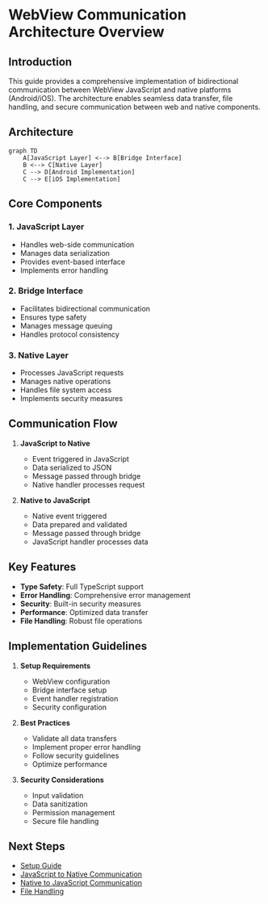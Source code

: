 # WebView Communication Architecture Overview

## Introduction

This guide provides a comprehensive implementation of bidirectional communication between WebView JavaScript and native platforms (Android/iOS). The architecture enables seamless data transfer, file handling, and secure communication between web and native components.

## Architecture

```mermaid
graph TD
    A[JavaScript Layer] <--> B[Bridge Interface]
    B <--> C[Native Layer]
    C --> D[Android Implementation]
    C --> E[iOS Implementation]
```

## Core Components

### 1. JavaScript Layer
- Handles web-side communication
- Manages data serialization
- Provides event-based interface
- Implements error handling

### 2. Bridge Interface
- Facilitates bidirectional communication
- Ensures type safety
- Manages message queuing
- Handles protocol consistency

### 3. Native Layer
- Processes JavaScript requests
- Manages native operations
- Handles file system access
- Implements security measures

## Communication Flow

1. **JavaScript to Native**
   - Event triggered in JavaScript
   - Data serialized to JSON
   - Message passed through bridge
   - Native handler processes request

2. **Native to JavaScript**
   - Native event triggered
   - Data prepared and validated
   - Message passed through bridge
   - JavaScript handler processes data

## Key Features

- **Type Safety**: Full TypeScript support
- **Error Handling**: Comprehensive error management
- **Security**: Built-in security measures
- **Performance**: Optimized data transfer
- **File Handling**: Robust file operations

## Implementation Guidelines

1. **Setup Requirements**
   - WebView configuration
   - Bridge interface setup
   - Event handler registration
   - Security configuration

2. **Best Practices**
   - Validate all data transfers
   - Implement proper error handling
   - Follow security guidelines
   - Optimize performance

3. **Security Considerations**
   - Input validation
   - Data sanitization
   - Permission management
   - Secure file handling

## Next Steps

- [Setup Guide](setup.md)
- [JavaScript to Native Communication](js-to-native.md)
- [Native to JavaScript Communication](native-to-js.md)
- [File Handling](file-handling.md)
